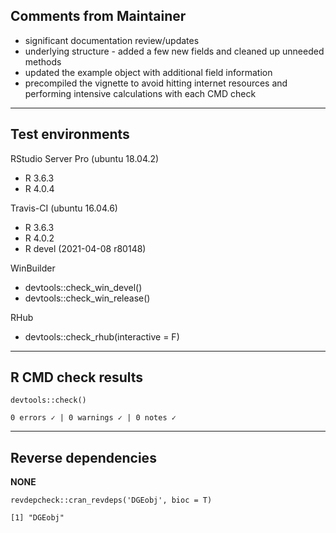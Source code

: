 ## Comments from Maintainer

* significant documentation review/updates
* underlying structure - added a few new fields and cleaned up unneeded methods
* updated the example object with additional field information
* precompiled the vignette to avoid hitting internet resources and performing intensive calculations with each CMD check

---  

## Test environments

RStudio Server Pro (ubuntu 18.04.2)  

* R 3.6.3
* R 4.0.4

Travis-CI (ubuntu 16.04.6)

* R 3.6.3
* R 4.0.2
* R devel (2021-04-08 r80148)

WinBuilder

* devtools::check_win_devel()  
* devtools::check_win_release()  

RHub

* devtools::check_rhub(interactive = F)

---  

## R CMD check results


```
devtools::check()  

0 errors ✓ | 0 warnings ✓ | 0 notes ✓
```

---  

## Reverse dependencies


**NONE**

```
revdepcheck::cran_revdeps('DGEobj', bioc = T)

[1] "DGEobj"
```
